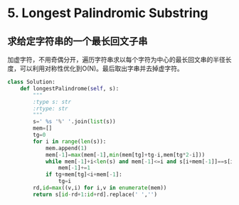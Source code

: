 # 5. Longest Palindromic Substring
## 求给定字符串的一个最长回文子串
加虚字符，不用奇偶分开，遍历字符串求以每个字符为中心的最长回文串的半径长度，可以利用对称性优化到O(N)。最后取出字串并去掉虚字符。
``` python
class Solution:
    def longestPalindrome(self, s):
        """
        :type s: str
        :rtype: str
        """
        s=' %s '%' '.join(list(s))
        mem=[]
        tg=0
        for i in range(len(s)):
            mem.append(1)
            mem[-1]=max(mem[-1],min(mem[tg]+tg-i,mem[tg*2-i]))
            while mem[-1]+i<len(s) and mem[-1]<=i and s[i+mem[-1]]==s[i-mem[-1]]:
                mem[-1]+=1
            if tg+mem[tg]<i+mem[-1]:
                tg=i
        rd,id=max((v,i) for i,v in enumerate(mem))
        return s[id-rd+1:id+rd].replace(' ','')
```
